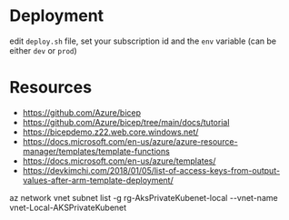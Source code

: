 # Deployment
edit `deploy.sh` file, set your subscription id and the `env` variable (can be either `dev` or `prod`)


# Resources
- https://github.com/Azure/bicep
- https://github.com/Azure/bicep/tree/main/docs/tutorial
- https://bicepdemo.z22.web.core.windows.net/
- https://docs.microsoft.com/en-us/azure/azure-resource-manager/templates/template-functions
- https://docs.microsoft.com/en-us/azure/templates/
- https://devkimchi.com/2018/01/05/list-of-access-keys-from-output-values-after-arm-template-deployment/




az network vnet subnet list -g rg-AksPrivateKubenet-local --vnet-name vnet-Local-AKSPrivateKubenet
